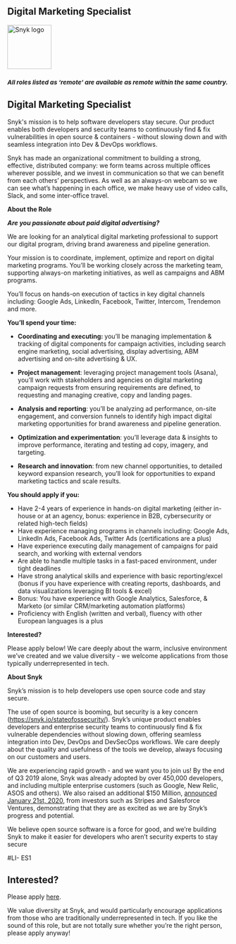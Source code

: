 Digital Marketing Specialist
---

<img src="https://res.cloudinary.com/snyk/image/upload/v1537345894/press-kit/brand/logo-black.png" width="100" alt="Snyk logo" />

<h3><em><strong><sub>All roles listed as ‘remote’ are available as remote within the same country.</sub></strong></em></h3>
<h2><strong>Digital Marketing Specialist</strong></h2>
<p><span style="font-weight: 400;">Snyk's mission is to help software developers stay secure. Our product enables both developers and security teams to continuously find &amp; fix vulnerabilities in open source &amp; containers - without slowing down and with seamless integration into Dev &amp; DevOps workflows.</span></p>
<p><span style="font-weight: 400;">Snyk has made an organizational commitment to building a strong, effective, distributed company: we form teams across multiple offices wherever possible, and we invest in communication so that we can benefit from each others’ perspectives. As well as an always-on webcam so we can see what’s happening in each office, we make heavy use of video calls, Slack, and some inter-office travel.</span></p>
<p><strong>About the Role</strong></p>
<p><strong><em>Are you passionate about paid digital advertising?&nbsp;</em></strong></p>
<p><span style="font-weight: 400;">We are looking for an analytical digital marketing professional to support our digital program, driving brand awareness and pipeline generation.</span><strong>&nbsp;</strong></p>
<p><span style="font-weight: 400;">Your mission is to coordinate, implement, optimize and report on digital marketing programs. You’ll be working closely across the marketing team, supporting always-on marketing initiatives, as well as campaigns and ABM programs.&nbsp;</span></p>
<p><span style="font-weight: 400;">You’ll focus on hands-on execution of tactics in key digital channels including: Google Ads, LinkedIn, Facebook, Twitter, Intercom, Trendemon and more.&nbsp;</span></p>
<p><strong>You’ll spend your time:</strong></p>
<ul>
<li><strong>Coordinating and executing: </strong><span style="font-weight: 400;">you’ll be managing implementation &amp; tracking of digital components for campaign activities, including search engine marketing, social advertising, display advertising, ABM advertising and on-site advertising &amp; UX.&nbsp;</span></li>
</ul>
<ul>
<li><strong>Project management</strong><span style="font-weight: 400;">: leveraging project management tools (Asana), you’ll work with stakeholders and agencies on digital marketing campaign requests from ensuring requirements are defined, to requesting and managing creative, copy and landing pages.</span></li>
</ul>
<ul>
<li><strong>Analysis and reporting</strong><span style="font-weight: 400;">: you’ll be analyzing ad performance, on-site engagement, and conversion funnels to identify high impact digital marketing opportunities for brand awareness and pipeline generation.</span></li>
</ul>
<ul>
<li><strong>Optimization and experimentation</strong><span style="font-weight: 400;">: you’ll leverage data &amp; insights to improve performance, iterating and testing ad copy, imagery, and targeting.&nbsp;</span></li>
</ul>
<ul>
<li><strong>Research and innovation</strong><span style="font-weight: 400;">: from new channel opportunities, to detailed keyword expansion research, you’ll look for opportunities to expand marketing tactics and scale results.&nbsp;</span></li>
</ul>
<p><strong>You should apply if you:</strong></p>
<ul>
<li style="font-weight: 400;"><span style="font-weight: 400;">Have 2-4 years of experience in hands-on digital marketing (either in-house or at an agency, bonus: experience in B2B, cybersecurity or related high-tech fields)</span></li>
<li style="font-weight: 400;"><span style="font-weight: 400;">Have experience managing programs in channels including: Google Ads, LinkedIn Ads, Facebook Ads, Twitter Ads (certifications are a plus)</span></li>
<li style="font-weight: 400;"><span style="font-weight: 400;">Have experience executing daily management of campaigns for paid search, and working with external vendors</span></li>
<li style="font-weight: 400;"><span style="font-weight: 400;">Are able to handle multiple tasks in a fast-paced environment, under tight deadlines</span></li>
<li style="font-weight: 400;"><span style="font-weight: 400;">Have strong analytical skills and experience with basic reporting/excel (bonus if you have experience with creating reports, dashboards, and data visualizations leveraging BI tools &amp; excel)</span></li>
<li style="font-weight: 400;"><span style="font-weight: 400;">Bonus: You have experience with Google Analytics, Salesforce, &amp; Marketo (or similar CRM/marketing automation platforms)</span></li>
<li style="font-weight: 400;"><span style="font-weight: 400;">Proficiency with English (written and verbal), fluency with other European languages is a plus</span></li>
</ul>
<p><strong>Interested?</strong></p>
<p><span style="font-weight: 400;">Please apply below! We care deeply about the warm, inclusive environment we’ve created and we value diversity - we welcome applications from those typically underrepresented in tech.&nbsp;</span></p>
<p><strong>About Snyk</strong></p>
<p><span style="font-weight: 400;">Snyk’s mission is to help developers use open source code and stay secure.&nbsp;</span></p>
<p><span style="font-weight: 400;">The use of open source is booming, but security is a key concern (</span><a href="https://snyk.io/stateofossecurity/"><span style="font-weight: 400;">https://snyk.io/stateofossecurity/</span></a><span style="font-weight: 400;">). Snyk’s unique product enables developers and enterprise security teams to continuously find &amp; fix vulnerable dependencies without slowing down, offering seamless integration into Dev, DevOps and DevSecOps workflows. </span><span style="font-weight: 400;">We care deeply about the quality and usefulness of the tools we develop, always focusing on our customers and users.&nbsp;</span></p>
<p><span style="font-weight: 400;">We are experiencing rapid growth - and we want you to join us! By the end of Q3 2019 alone, Snyk was already adopted by over 450,000 developers, and including multiple enterprise customers (such as Google, New Relic, ASOS and others). </span><span style="font-weight: 400;">We also raised an additional $150 Million, </span><a href="https://en.globes.co.il/en/article-open-source-security-platform-snyk-raises-70m-1001300189"><span style="font-weight: 400;">a</span></a><a href="https://snyk.io/blog/snyk-closes-150m/"><span style="font-weight: 400;">nnounced </span></a><span style="font-weight: 400;"><a href="https://snyk.io/blog/snyk-closes-150m/">January 21st, 2020</a>, from investors such as Stripes and Salesforce Ventures, demonstrating that they are as excited as we are by Snyk’s progress and potential</span><span style="font-weight: 400;">.</span></p>
<p><span style="font-weight: 400;">We believe open source software is a force for good, and we’re building Snyk to make it easier for developers who aren’t security experts to stay secure</span></p>
<p>#LI- ES1</p>

Interested?
---

Please apply [here](https://boards.greenhouse.io/snyk/jobs/4993506002#app).

We value diversity at Snyk, and would particularly encourage applications from those who are traditionally underrepresented in tech.
If you like the sound of this role, but are not totally sure whether you’re the right person, please apply anyway!

